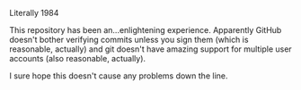 Literally 1984

This repository has been an...enlightening experience. Apparently GitHub doesn't bother verifying commits unless you sign them (which is reasonable, actually) and git doesn't have amazing support for multiple user accounts (also reasonable, actually).

I sure hope this doesn't cause any problems down the line.